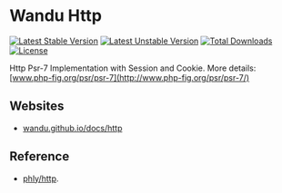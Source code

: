 Wandu Http
===

[![Latest Stable Version](https://poser.pugx.org/wandu/http/v/stable.svg)](https://packagist.org/packages/wandu/http)
[![Latest Unstable Version](https://poser.pugx.org/wandu/http/v/unstable.svg)](https://packagist.org/packages/wandu/http)
[![Total Downloads](https://poser.pugx.org/wandu/http/downloads.svg)](https://packagist.org/packages/wandu/http)
[![License](https://poser.pugx.org/wandu/http/license.svg)](https://packagist.org/packages/wandu/http)

Http Psr-7 Implementation with Session and Cookie. More details: [www.php-fig.org/psr/psr-7](http://www.php-fig.org/psr/psr-7/)

## Websites

- [wandu.github.io/docs/http](https://wandu.github.io/docs/http)

## Reference

 - [phly/http](https://github.com/phly/http).
